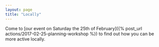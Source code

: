 ```yaml
---
layout: page
title: "Locally"
---
```


Come to [our event on Saturday the 25th of February]({% post_url actions/2017-02-25-planning-workshop %}) to find out how you can be more active locally.
